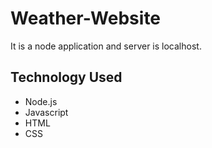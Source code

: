 # Weather-Website
It is a node application and server is localhost.

## Technology Used
- Node.js
- Javascript
- HTML
- CSS
